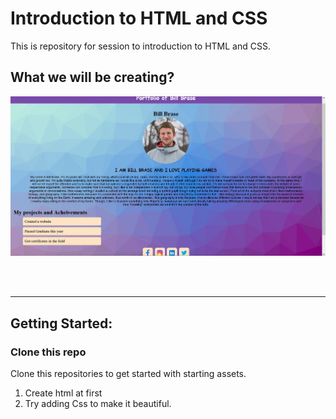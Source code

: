 # Introduction to HTML and CSS

This is repository for session to introduction to HTML and CSS.


## What we will be creating?

<img src="./output/main.jpg">



<br/><br/>

---

## Getting Started:

### Clone this repo 
Clone this repositories to get started with starting assets.

1. Create html at first
2. Try adding Css to make it beautiful.

